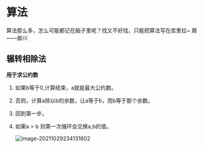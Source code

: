 # 算法

算法那么多，怎么可能都记在脑子里呢？找又不好找，只能把算法写在库里拉~ 
屑——扉川

## 辗转相除法

**用于求公约数**

1. 如果b等于0,计算结束，a就是最大公约数。

2. 否则，计算a除以b的余数，让a等于b，而b等于那个余数。

3. 回到第一步。

4. 如果a > b 则第一次循环会交换a,b的值。

    ![image-20211029234131602](C:\Users\fei_c\AppData\Roaming\Typora\typora-user-images\image-20211029234131602.png)